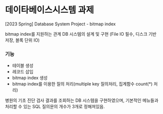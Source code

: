 # 데이타베이스시스템 과제
[2023 Spring] Database System Project - bitmap index

bitmap index를 지원하는 관계 DB 시스템의 설계 및 구현 (File IO 필수, 디스크 기반 저장, 블록 단위 IO)

### 기능
* 테이블 생성
* 레코드 삽입
* bitmap index 생성
* bitmap index를 이용한 질의 처리(multiple key 질의처리, 집계함수 count(*) 처리)

병원의 기초 진단 검사 결과를 조회하는 DB 시스템을 구현하였으며, 기본적인 메뉴들과 처리할 수 있는 SQL 질의문의 개수가 3개로 정해져있음.

